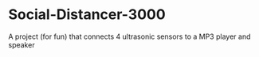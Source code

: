 # Social-Distancer-3000
A project (for fun) that connects 4 ultrasonic sensors to a MP3 player and speaker
